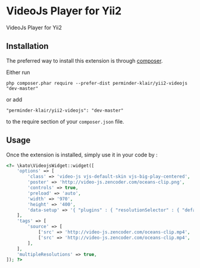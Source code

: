 VideoJs Player for Yii2
=======================
VideoJs Player for Yii2

Installation
------------

The preferred way to install this extension is through [composer](http://getcomposer.org/download/).

Either run

```
php composer.phar require --prefer-dist perminder-klair/yii2-videojs "dev-master"
```

or add

```
"perminder-klair/yii2-videojs": "dev-master"
```

to the require section of your `composer.json` file.


Usage
-----

Once the extension is installed, simply use it in your code by  :

```php
<?= \kato\VideojsWidget::widget([
    'options' => [
        'class' => 'video-js vjs-default-skin vjs-big-play-centered',
        'poster' => 'http://video-js.zencoder.com/oceans-clip.png',
        'controls' => true,
        'preload' => 'auto',
        'width' => '970',
        'height' => '400',
        'data-setup' => '{ "plugins" : { "resolutionSelector" : { "default_res" : "720" } } }',
    ],
    'tags' => [
        'source' => [
            ['src' => 'http://video-js.zencoder.com/oceans-clip.mp4', 'type' => 'video/mp4', 'data-res' => '360'],
            ['src' => 'http://video-js.zencoder.com/oceans-clip.mp4', 'type' => 'video/mp4', 'data-res' => '720'],
        ],
    ],
    'multipleResolutions' => true,
]); ?>
```